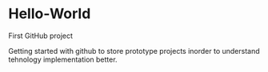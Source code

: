 # Hello-World
First GitHub project

Getting started with github to store prototype projects 
inorder to understand tehnology implementation better. 
